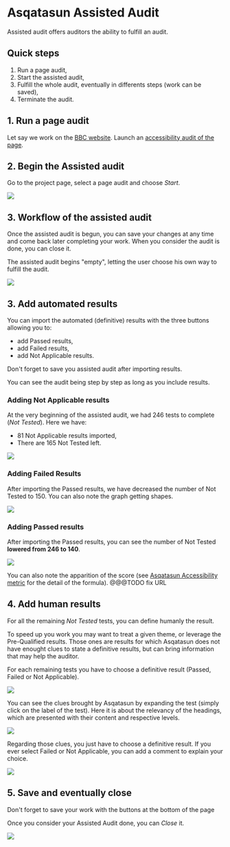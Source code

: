 # Asqatasun Assisted Audit

Assisted audit offers auditors the ability to fulfill an audit. 

## Quick steps

1. Run a page audit,
1. Start the assisted audit,
1. Fulfill the whole audit, eventually in differents steps (work can be saved),
1. Terminate the audit.

## 1. Run a page audit

Let say we work on the [BBC website](http://www.bbc.com/). Launch an 
[accessibility audit of the page](userdoc-03-page-audit.md).

## 2. Begin the Assisted audit

Go to the project page, select a page audit and choose *Start*.

![](Images/screenshot_20150310_ASQATASUN_ASSISTED_AUDIT_step_A.png)

## 3. Workflow of the assisted audit

Once the assisted audit is begun, you can save your changes at any time and come
back later completing your work. When you consider the audit is done, you can close it.

The assisted audit begins "empty", letting the user choose his own way to fulfill
the audit. 

![](Images/screenshot_20150310_ASQATASUN_ASSISTED_AUDIT_step_B_empty.png)

## 3. Add automated results

You can import the automated (definitive) results with the three buttons allowing you to:

* add Passed results,
* add Failed results,
* add Not Applicable results.

Don't forget to save you assisted audit after importing results.

You can see the audit being step by step as long as you include results.

### Adding Not Applicable results

At the very beginning of the assisted audit, we had 246 tests to complete (*Not Tested*).
Here we have:

* 81 Not Applicable results imported,
* There are 165 Not Tested left.

![](Images/screenshot_20150310_ASQATASUN_ASSISTED_AUDIT_step_C_Results_NA_added.png)

### Adding Failed Results

After importing the Passed results, we have decreased the number of Not Tested to
150. You can also note the graph getting shapes.

![](Images/screenshot_20150310_ASQATASUN_ASSISTED_AUDIT_step_D_Results_Failed_added.png)

### Adding Passed results

After importing the Passed results, you can see the number of Not Tested 
**lowered from 246 to 140**.

![](Images/screenshot_20150310_ASQATASUN_ASSISTED_AUDIT_step_E_Results_Passed_added.png)

You can also note the apparition of the score (see [Asqatasun Accessibility metric](userdoc-08-score-asqatasun-meter)
for the detail of the formula). @@@TODO fix URL

## 4. Add human results

For all the remaining *Not Tested* tests, you can define humanly the result.

To speed up you work you may want to treat a given theme, or leverage the Pre-Qualified
results. Those ones are results for which Asqatasun does not have enought clues to state
a definitive results, but can bring information that may help the auditor.

For each remaining tests you have to choose a definitive result (Passed, Failed 
or Not Applicable).

![](Images/screenshot_20150310_ASQATASUN_ASSISTED_AUDIT_step_F_override0.png)

You can see the clues brought by Asqatasun by expanding the test (simply click on 
the label of the test). Here it is about the relevancy of the headings, which are
presented with their content and respective levels.

![](Images/screenshot_20150310_ASQATASUN_ASSISTED_AUDIT_step_G_override1.png)

Regarding those clues, you just have to choose a definitive result. If you ever
select Failed or Not Applicable, you can add a comment to explain your choice.

![](Images/screenshot_20150310_ASQATASUN_ASSISTED_AUDIT_step_H_override_comment.png)

## 5. Save and eventually close

Don't forget to save your work with the buttons at the bottom of the page

Once you consider your Assisted Audit done, you can *Close* it.

![](Images/screenshot_20150310_ASQATASUN_ASSISTED_AUDIT_step_I_buttons_save_close.png)
